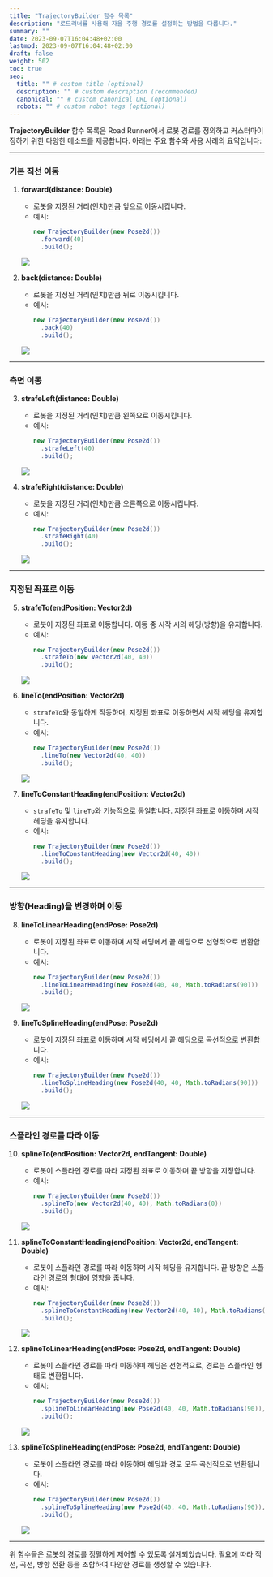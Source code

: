 ```yaml
---
title: "TrajectoryBuilder 함수 목록"
description: "로드러너를 사용해 자율 주행 경로를 설정하는 방법을 다룹니다."
summary: ""
date: 2023-09-07T16:04:48+02:00
lastmod: 2023-09-07T16:04:48+02:00
draft: false
weight: 502
toc: true
seo:
  title: "" # custom title (optional)
  description: "" # custom description (recommended)
  canonical: "" # custom canonical URL (optional)
  robots: "" # custom robot tags (optional)
---
```


**TrajectoryBuilder** 함수 목록은 Road Runner에서 로봇 경로를 정의하고 
커스터마이징하기 위한 다양한 메소드를 제공합니다. 
아래는 주요 함수와 사용 사례의 요약입니다:

---

### **기본 직선 이동**
1. **forward(distance: Double)**
    - 로봇을 지정된 거리(인치)만큼 앞으로 이동시킵니다.
    - 예시:
      ```java
      new TrajectoryBuilder(new Pose2d())
        .forward(40)
        .build();
      ```

    ![](videos/trajectory-builder-function/forward.gif)

2. **back(distance: Double)**
    - 로봇을 지정된 거리(인치)만큼 뒤로 이동시킵니다.
    - 예시:
      ```java
      new TrajectoryBuilder(new Pose2d())
        .back(40)
        .build();
      ```

    ![](videos/trajectory-builder-function/back.gif)

---

### **측면 이동**
3. **strafeLeft(distance: Double)**
    - 로봇을 지정된 거리(인치)만큼 왼쪽으로 이동시킵니다.
    - 예시:
      ```java
      new TrajectoryBuilder(new Pose2d())
        .strafeLeft(40)
        .build();
      ```

   ![](videos/trajectory-builder-function/strafe-left.gif)

4. **strafeRight(distance: Double)**
    - 로봇을 지정된 거리(인치)만큼 오른쪽으로 이동시킵니다.
    - 예시:
      ```java
      new TrajectoryBuilder(new Pose2d())
        .strafeRight(40)
        .build();
      ```

    ![](videos/trajectory-builder-function/strafe-right.gif)

---

### **지정된 좌표로 이동**
5. **strafeTo(endPosition: Vector2d)**
    - 로봇이 지정된 좌표로 이동합니다. 이동 중 시작 시의 헤딩(방향)을 유지합니다.
    - 예시:
      ```java
      new TrajectoryBuilder(new Pose2d())
        .strafeTo(new Vector2d(40, 40))
        .build();
      ```

    ![](videos/trajectory-builder-function/line-to.gif)

6. **lineTo(endPosition: Vector2d)**
    - `strafeTo`와 동일하게 작동하며, 지정된 좌표로 이동하면서 시작 헤딩을 유지합니다.
    - 예시:
      ```java
      new TrajectoryBuilder(new Pose2d())
        .lineTo(new Vector2d(40, 40))
        .build();
      ```

   ![](videos/trajectory-builder-function/line-to.gif)

7. **lineToConstantHeading(endPosition: Vector2d)**
    - `strafeTo` 및 `lineTo`와 기능적으로 동일합니다. 지정된 좌표로 이동하며 시작 헤딩을 유지합니다.
    - 예시:
      ```java
      new TrajectoryBuilder(new Pose2d())
        .lineToConstantHeading(new Vector2d(40, 40))
        .build();
      ```

   ![](videos/trajectory-builder-function/line-to.gif)

---

### **방향(Heading)을 변경하며 이동**
8. **lineToLinearHeading(endPose: Pose2d)**
    - 로봇이 지정된 좌표로 이동하며 시작 헤딩에서 끝 헤딩으로 선형적으로 변환합니다.
    - 예시:
      ```java
      new TrajectoryBuilder(new Pose2d())
        .lineToLinearHeading(new Pose2d(40, 40, Math.toRadians(90)))
        .build();
      ```

   ![](videos/trajectory-builder-function/line-to-linear-heading.gif)

9. **lineToSplineHeading(endPose: Pose2d)**
    - 로봇이 지정된 좌표로 이동하며 시작 헤딩에서 끝 헤딩으로 곡선적으로 변환합니다.
    - 예시:
      ```java
      new TrajectoryBuilder(new Pose2d())
        .lineToSplineHeading(new Pose2d(40, 40, Math.toRadians(90)))
        .build();
      ```

   ![](videos/trajectory-builder-function/line-to-spline-heading.gif)

---

### **스플라인 경로를 따라 이동**
10. **splineTo(endPosition: Vector2d, endTangent: Double)**
    - 로봇이 스플라인 경로를 따라 지정된 좌표로 이동하며 끝 방향을 지정합니다.
    - 예시:
      ```java
      new TrajectoryBuilder(new Pose2d())
        .splineTo(new Vector2d(40, 40), Math.toRadians(0))
        .build();
      ```

    ![](videos/trajectory-builder-function/spline-to.gif)

11. **splineToConstantHeading(endPosition: Vector2d, endTangent: Double)**
    - 로봇이 스플라인 경로를 따라 이동하며 시작 헤딩을 유지합니다. 끝 방향은 스플라인 경로의 형태에 영향을 줍니다.
    - 예시:
      ```java
      new TrajectoryBuilder(new Pose2d())
        .splineToConstantHeading(new Vector2d(40, 40), Math.toRadians(0))
        .build();
      ```

    ![](videos/trajectory-builder-function/spline-to-constant-heading.gif)

12. **splineToLinearHeading(endPose: Pose2d, endTangent: Double)**
    - 로봇이 스플라인 경로를 따라 이동하며 헤딩은 선형적으로, 경로는 스플라인 형태로 변환됩니다.
    - 예시:
      ```java
      new TrajectoryBuilder(new Pose2d())
        .splineToLinearHeading(new Pose2d(40, 40, Math.toRadians(90)), Math.toRadians(0))
        .build();
      ```

    ![](videos/trajectory-builder-function/spline-to-linear-heading.gif)

13. **splineToSplineHeading(endPose: Pose2d, endTangent: Double)**
    - 로봇이 스플라인 경로를 따라 이동하며 헤딩과 경로 모두 곡선적으로 변환됩니다.
    - 예시:
      ```java
      new TrajectoryBuilder(new Pose2d())
        .splineToSplineHeading(new Pose2d(40, 40, Math.toRadians(90)), Math.toRadians(0))
        .build();
      ```

    ![](videos/trajectory-builder-function/spline-to-spline-heading.gif)

--- 

위 함수들은 로봇의 경로를 정밀하게 제어할 수 있도록 설계되었습니다. 
필요에 따라 직선, 곡선, 방향 전환 등을 조합하여 다양한 경로를 생성할 수 있습니다.